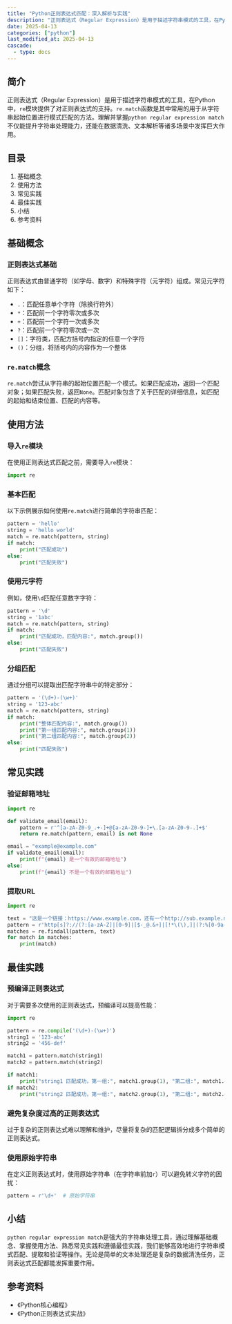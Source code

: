 ```yaml
---
title: "Python正则表达式匹配：深入解析与实践"
description: "正则表达式（Regular Expression）是用于描述字符串模式的工具，在Python中，`re`模块提供了对正则表达式的支持。`re.match`函数是其中常用的用于从字符串起始位置进行模式匹配的方法。理解并掌握`python regular expression match`不仅能提升字符串处理能力，还能在数据清洗、文本解析等诸多场景中发挥巨大作用。"
date: 2025-04-13
categories: ["python"]
last_modified_at: 2025-04-13
cascade:
  - type: docs
---
```



## 简介
正则表达式（Regular Expression）是用于描述字符串模式的工具，在Python中，`re`模块提供了对正则表达式的支持。`re.match`函数是其中常用的用于从字符串起始位置进行模式匹配的方法。理解并掌握`python regular expression match`不仅能提升字符串处理能力，还能在数据清洗、文本解析等诸多场景中发挥巨大作用。

<!-- more -->
## 目录
1. 基础概念
2. 使用方法
3. 常见实践
4. 最佳实践
5. 小结
6. 参考资料

## 基础概念
### 正则表达式基础
正则表达式由普通字符（如字母、数字）和特殊字符（元字符）组成。常见元字符如下：
- `.`：匹配任意单个字符（除换行符外）
- `*`：匹配前一个字符零次或多次
- `+`：匹配前一个字符一次或多次
- `?`：匹配前一个字符零次或一次
- `[]`：字符类，匹配方括号内指定的任意一个字符
- `()`：分组，将括号内的内容作为一个整体

### `re.match`概念
`re.match`尝试从字符串的起始位置匹配一个模式。如果匹配成功，返回一个匹配对象；如果匹配失败，返回`None`。匹配对象包含了关于匹配的详细信息，如匹配的起始和结束位置、匹配的内容等。

## 使用方法
### 导入`re`模块
在使用正则表达式匹配之前，需要导入`re`模块：
```python
import re
```

### 基本匹配
以下示例展示如何使用`re.match`进行简单的字符串匹配：
```python
pattern = 'hello'
string = 'hello world'
match = re.match(pattern, string)
if match:
    print("匹配成功")
else:
    print("匹配失败")
```

### 使用元字符
例如，使用`\d`匹配任意数字字符：
```python
pattern = '\d'
string = '1abc'
match = re.match(pattern, string)
if match:
    print("匹配成功，匹配内容:", match.group())
else:
    print("匹配失败")
```

### 分组匹配
通过分组可以提取出匹配字符串中的特定部分：
```python
pattern = '(\d+)-(\w+)'
string = '123-abc'
match = re.match(pattern, string)
if match:
    print("整体匹配内容:", match.group())
    print("第一组匹配内容:", match.group(1))
    print("第二组匹配内容:", match.group(2))
else:
    print("匹配失败")
```

## 常见实践
### 验证邮箱地址
```python
import re

def validate_email(email):
    pattern = r'^[a-zA-Z0-9_.+-]+@[a-zA-Z0-9-]+\.[a-zA-Z0-9-.]+$'
    return re.match(pattern, email) is not None

email = "example@example.com"
if validate_email(email):
    print(f"{email} 是一个有效的邮箱地址")
else:
    print(f"{email} 不是一个有效的邮箱地址")
```

### 提取URL
```python
import re

text = "这是一个链接：https://www.example.com，还有一个http://sub.example.net"
pattern = r'http[s]?://(?:[a-zA-Z]|[0-9]|[$-_@.&+]|[!*\(\),]|(?:%[0-9a-fA-F][0-9a-fA-F]))+'
matches = re.findall(pattern, text)
for match in matches:
    print(match)
```

## 最佳实践
### 预编译正则表达式
对于需要多次使用的正则表达式，预编译可以提高性能：
```python
import re

pattern = re.compile('(\d+)-(\w+)')
string1 = '123-abc'
string2 = '456-def'

match1 = pattern.match(string1)
match2 = pattern.match(string2)

if match1:
    print("string1 匹配成功，第一组:", match1.group(1), "第二组:", match1.group(2))
if match2:
    print("string2 匹配成功，第一组:", match2.group(1), "第二组:", match2.group(2))
```

### 避免复杂度过高的正则表达式
过于复杂的正则表达式难以理解和维护，尽量将复杂的匹配逻辑拆分成多个简单的正则表达式。

### 使用原始字符串
在定义正则表达式时，使用原始字符串（在字符串前加`r`）可以避免转义字符的困扰：
```python
pattern = r'\d+'  # 原始字符串
```

## 小结
`python regular expression match`是强大的字符串处理工具，通过理解基础概念、掌握使用方法、熟悉常见实践和遵循最佳实践，我们能够高效地进行字符串模式匹配、提取和验证等操作。无论是简单的文本处理还是复杂的数据清洗任务，正则表达式匹配都能发挥重要作用。

## 参考资料
- 《Python核心编程》
- 《Python正则表达式实战》 